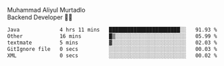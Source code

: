 Muhammad Aliyul Murtadlo
<br>
Backend Developer 👨‍💻
<br>
<!--START_SECTION:waka-->

```txt
Java             4 hrs 11 mins   ███████████████████████░░   91.93 %
Other            16 mins         █▒░░░░░░░░░░░░░░░░░░░░░░░   05.99 %
textmate         5 mins          ▓░░░░░░░░░░░░░░░░░░░░░░░░   02.03 %
GitIgnore file   0 secs          ░░░░░░░░░░░░░░░░░░░░░░░░░   00.03 %
XML              0 secs          ░░░░░░░░░░░░░░░░░░░░░░░░░   00.02 %
```

<!--END_SECTION:waka-->
